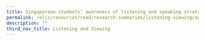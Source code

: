 ```yaml
---
title: Singaporean students’ awareness of listening and speaking strategies
permalink: /elis/resources/read/research-summaries/listening-viewing/awareness-of-listening-speaking-strategies/
description: ""
third_nav_title: Listening and Viewing
---
```

